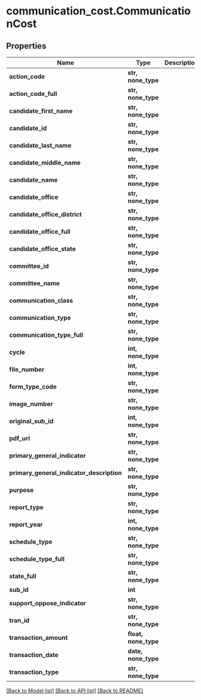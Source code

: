 # communication_cost.CommunicationCost

## Properties
Name | Type | Description | Notes
------------ | ------------- | ------------- | -------------
**action_code** | **str, none_type** |  | [optional]
**action_code_full** | **str, none_type** |  | [optional]
**candidate_first_name** | **str, none_type** |  | [optional]
**candidate_id** | **str, none_type** |  | [optional]
**candidate_last_name** | **str, none_type** |  | [optional]
**candidate_middle_name** | **str, none_type** |  | [optional]
**candidate_name** | **str, none_type** |  | [optional]
**candidate_office** | **str, none_type** |  | [optional]
**candidate_office_district** | **str, none_type** |  | [optional]
**candidate_office_full** | **str, none_type** |  | [optional]
**candidate_office_state** | **str, none_type** |  | [optional]
**committee_id** | **str, none_type** |  | [optional]
**committee_name** | **str, none_type** |  | [optional]
**communication_class** | **str, none_type** |  | [optional]
**communication_type** | **str, none_type** |  | [optional]
**communication_type_full** | **str, none_type** |  | [optional]
**cycle** | **int, none_type** |  | [optional]
**file_number** | **int, none_type** |  | [optional]
**form_type_code** | **str, none_type** |  | [optional]
**image_number** | **str, none_type** |  | [optional]
**original_sub_id** | **int, none_type** |  | [optional]
**pdf_url** | **str, none_type** |  | [optional]
**primary_general_indicator** | **str, none_type** |  | [optional]
**primary_general_indicator_description** | **str, none_type** |  | [optional]
**purpose** | **str, none_type** |  | [optional]
**report_type** | **str, none_type** |  | [optional]
**report_year** | **int, none_type** |  | [optional]
**schedule_type** | **str, none_type** |  | [optional]
**schedule_type_full** | **str, none_type** |  | [optional]
**state_full** | **str, none_type** |  | [optional]
**sub_id** | **int** |  | [optional]
**support_oppose_indicator** | **str, none_type** |  | [optional]
**tran_id** | **str, none_type** |  | [optional]
**transaction_amount** | **float, none_type** |  | [optional]
**transaction_date** | **date, none_type** |  | [optional]
**transaction_type** | **str, none_type** |  | [optional]

[[Back to Model list]](../README.md#documentation-for-models) [[Back to API list]](../README.md#documentation-for-api-endpoints) [[Back to README]](../README.md)
